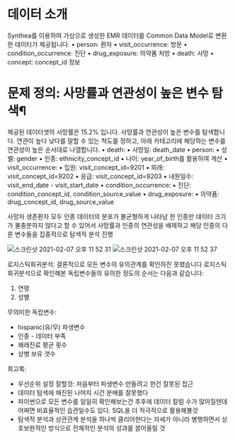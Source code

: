 # 데이터 소개

Synthea를 이용하여 가상으로 생성한 EMR 데이터를 Common Data Model로 변환한 데이터가 제공됩니다.
	•	person: 환자
	•	visit_occurrence: 방문
	•	condition_occurrence: 진단
	•	drug_exposure: 의약품 처방
	•	death: 사망
	•	concept: concept_id 정보

# 문제 정의: 사망률과 연관성이 높은 변수 탐색¶
제공된 데이터셋의 사망률은 15.2% 입니다. 사망률과 연관성이 높은 변수를 탐색합니다. 연관이 높다 낮다를 말할 수 있는 척도를 정하고, 아래 카테고리에 해당하는 변수를 연관성이 높은 순서대로 나열합니다.
	•	death:
	▪	사망일: death_date
	•	person:
	▪	성별: gender
	▪	인종: ethnicity_concept_id
	▪	나이: year_of_birth를 활용하여 계산
	•	visit_occurrence:
	▪	입원: visit_concept_id=9201
	▪	외래: visit_concept_id=9202
	▪	응급: visit_concept_id=9203
	▪	내원일수: visit_end_date - visit_start_date
	•	condition_occurrence:
	▪	진단: condition_concept_id, condition_source_value
	•	drug_exposure:
	▪	의약품: drug_concept_id, drug_source_value

사망자 생존환자 모두 인종 데이터의 분포가 불균형하게 나타남
한 인종만 데이터 크기가 불충분하지 않다고 할 수 있어서 사망률과 인종의 연관성을 배제하고 해당 인종의 다른 변수들을 집중적으로 탐색적 분석 진행

![스크린샷 2021-02-07 오후 11 52 31](https://user-images.githubusercontent.com/68261338/107150204-14d32d80-69a0-11eb-8803-c0183477099a.png)
![스크린샷 2021-02-07 오후 11 52 37](https://user-images.githubusercontent.com/68261338/107150207-17358780-69a0-11eb-8273-5413d96b1b12.png)

로지스틱회귀분석:
결론적으로 모든 변수의 유의관계를 확인하진 못했습니다
로지스틱 회귀분석으로 확인해본 독립변수들의 유의한 정도의 순서는 다음과 같습니다:
1. 연령
2. 성별

무의미한 독립변수:
- hispanic(유/무) 파생변수
- 인종 - 데이터 부족
- 왜래진료 평균 횟수
- 상병 보유 갯수

회고록:
- 우선순위 설정 잘할것: 처음부터 파생변수 만들려고 한건 잘못된 접근
- 데이터 탐색에 매진된 나머지 시간 분배를 잘못했다
- 파이썬으로 모든 변수를 일일히 확인해보는건 추후에 데이터 칼럼 수가 많아질텐데 어쩌면 비효율적인 습관일수도 있다. SQL을 더 적극적으로 활용해볼것
- 탐색적 분석과 상관관계 분석을 하나씩 클리어한다는 자세가 아니라 병행하면서 상호보완적인 방식으로 전체적인 분석의 성과를 끌어올릴 것 
